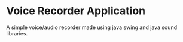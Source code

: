 # Voice Recorder Application
A simple voice/audio recorder made using java swing and java sound libraries.

